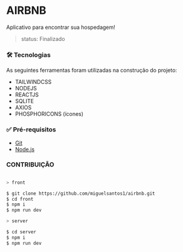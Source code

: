 # AIRBNB

Aplicativo para encontrar sua hospedagem!

> status: Finalizado

### 🛠 Tecnologias

As seguintes ferramentas foram utilizadas na construção do projeto:

- TAILWINDCSS
- NODEJS
- REACTJS
- SQLITE
- AXIOS
- PHOSPHORICONS (ícones)


### ✅ Pré-requisitos

- [Git](https://git-scm.com)
- [Node.js](https://nodejs.org/en/)

### CONTRIBUIÇÃO

```bash

> front

$ git clone https://github.com/miguelsantos1/airbnb.git
$ cd front
$ npm i 
$ npm run dev

> server

$ cd server
$ npm i
$ npm run dev
```
